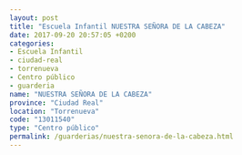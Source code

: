 ```yaml
---
layout: post
title: "Escuela Infantil NUESTRA SEÑORA DE LA CABEZA"
date: 2017-09-20 20:57:05 +0200
categories:
- Escuela Infantil
- ciudad-real
- torrenueva
- Centro público
- guarderia
name: "NUESTRA SEÑORA DE LA CABEZA"
province: "Ciudad Real"
location: "Torrenueva"
code: "13011540"
type: "Centro público"
permalink: /guarderias/nuestra-senora-de-la-cabeza.html
---
```

